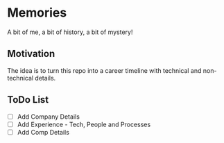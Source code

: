# Memories
A bit of me, a bit of history, a bit of mystery!

## Motivation
The idea is to turn this repo into a career timeline with technical and non-technical details.

## ToDo List

- [ ] Add Company Details
- [ ] Add Experience - Tech, People and Processes
- [ ] Add Comp Details
